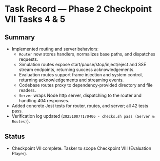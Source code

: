 # Task Record — Phase 2 Checkpoint VII Tasks 4 & 5

## Summary
- Implemented routing and server behaviors:
  - `Router` now stores handlers, normalizes base paths, and dispatches requests.
  - Simulation routes expose start/pause/stop/inject/eject and SSE stream endpoints, returning success acknowledgements.
  - Evaluation routes support frame injection and system control, returning acknowledgements and streaming events.
  - Codebase routes proxy to dependency-provided directory and file readers.
  - `Server` wraps Node http server, dispatching to the router and handling 404 responses.
- Added concrete Jest tests for router, routes, and server; all 42 tests pass.
- Verification log updated (`20251007T170406 - checks.sh pass (Server & Routes)`).

## Status
- Checkpoint VII complete. Tasker to scope Checkpoint VIII (Evaluation Player).
